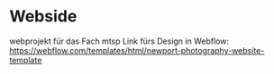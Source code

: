 # Webside
webprojekt für das Fach mtsp
Link fürs Design in Webflow: https://webflow.com/templates/html/newport-photography-website-template
